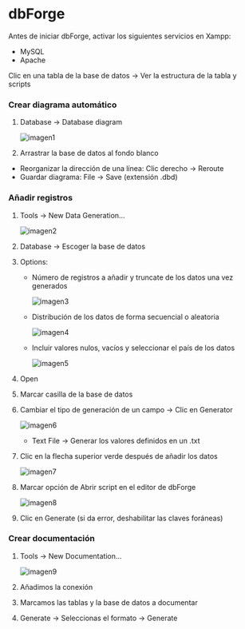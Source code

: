 # dbForge

Antes de iniciar dbForge, activar los siguientes servicios en Xampp:

- MySQL
- Apache

Clic en una tabla de la base de datos → Ver la estructura de la tabla y scripts

### Crear diagrama automático

1. Database → Database diagram
    
    ![imagen1](./Imágenes/imagen1.png)
    
2. Arrastrar la base de datos al fondo blanco
- Reorganizar la dirección de una línea: Clic derecho → Reroute
- Guardar diagrama: File → Save (extensión .dbd)

### Añadir registros

1. Tools → New Data Generation…
    
    ![imagen2](./Imágenes/imagen2.png)
    
2. Database → Escoger la base de datos
3. Options:
    - Número de registros a añadir y truncate de los datos una vez generados
        
        ![imagen3](./Imágenes/imagen3.png)
        
    - Distribución de los datos de forma secuencial o aleatoria
        
        ![imagen4](./Imágenes/imagen4.png)
        
    - Incluir valores nulos, vacíos y seleccionar el país de los datos
        
        ![imagen5](./Imágenes/imagen5.png)
        
4. Open
5. Marcar casilla de la base de datos
6. Cambiar el tipo de generación de un campo → Clic en Generator
    
    ![imagen6](./Imágenes/imagen6.png)
    
    - Text File → Generar los valores definidos en un .txt

7. Clic en la flecha superior verde después de añadir los datos
    
    ![imagen7](./Imágenes/imagen7.png)
    
8. Marcar opción de Abrir script en el editor de dbForge
    
    ![imagen8](./Imágenes/imagen8.png)
    
9. Clic en Generate (si da error, deshabilitar las claves foráneas)

### Crear documentación

1. Tools → New Documentation…
    
    ![imagen9](./Imágenes/imagen9.png)
    
2. Añadimos la conexión
3. Marcamos las tablas y la base de datos a documentar
4. Generate → Seleccionas el formato → Generate